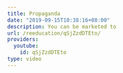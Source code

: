```yaml
---
title: Propaganda
date: "2019-09-15T10:38:16+08:00"
description: You can be marketed to
url: /reeducation/qSjZzdDTEto/
providers:
  youtube:
    id: qSjZzdDTEto
type: video
---
```

